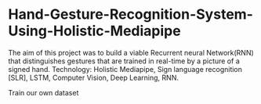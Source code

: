 # Hand-Gesture-Recognition-System-Using-Holistic-Mediapipe


The aim of this project was to build a viable Recurrent neural
Network(RNN) that distinguishes gestures that are trained in real-time by a picture of a signed hand.
Technology: Holistic Mediapipe, Sign language recognition [SLR], LSTM, Computer Vision, Deep Learning, RNN.

Train our own dataset
